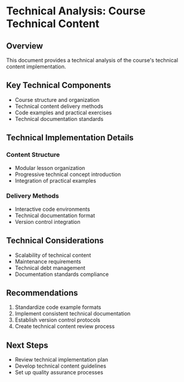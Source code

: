 # Technical Analysis: Course Technical Content

## Overview
This document provides a technical analysis of the course's technical content implementation.

## Key Technical Components
- Course structure and organization
- Technical content delivery methods
- Code examples and practical exercises
- Technical documentation standards

## Technical Implementation Details
### Content Structure
- Modular lesson organization
- Progressive technical concept introduction
- Integration of practical examples

### Delivery Methods
- Interactive code environments
- Technical documentation format
- Version control integration

## Technical Considerations
- Scalability of technical content
- Maintenance requirements
- Technical debt management
- Documentation standards compliance

## Recommendations
1. Standardize code example formats
2. Implement consistent technical documentation
3. Establish version control protocols
4. Create technical content review process

## Next Steps
- Review technical implementation plan
- Develop technical content guidelines
- Set up quality assurance processes